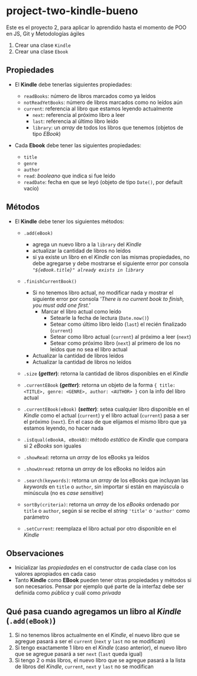 # project-two-kindle-bueno

Este es el proyecto 2, para aplicar lo aprendido hasta el momento de POO en JS, Git y Metodologías ágiles 

1. Crear una clase `Kindle`
2. Crear una clase `Ebook`

## Propiedades

- El **Kindle** debe tenerlas siguientes propiedades:
  - `readBooks`: número de libros marcados como ya leídos
  - `notReadYetBooks`: número de libros marcados como no leídos aún
  - `current`: referencia al libro que estamos leyendo actualmente
	- `next`: referencia al próximo libro a leer
	- `last`: referencia al último libro leído
	- `library`: un _array_ de todos los libros que tenemos (objetos de tipo _EBook_)
  
- Cada **Ebook** debe tener las siguientes propiedades:
  - `title`
  - `genre`
  - `author`
  - `read`: _booleano_ que indica si fue leído
  - `readDate`: fecha en que se leyó (objeto de tipo `Date()`, por default vacío)

## Métodos

- El **Kindle** debe tener los siguientes métodos:
  - `.add(eBook)`
    - agrega un nuevo libro a la `library` del _Kindle_
    - actualizar la cantidad de libros no leídos
    - si ya existe un libro en el _Kindle_ con las mismas propiedades, no debe agregarse y debe mostrarse el siguiente error por consola _`"${eBook.title}" already exists in library`_
  
  - `.finishCurrentBook()`
    - Si no tenemos libro actual, no modificar nada y mostrar el siguiente error por consola _'There is no current book to finish, you must add one first.'_
	  - Marcar el libro actual como leído
		- Setearle la fecha de lectura (`Date.now()`)
		- Setear como último libro leído (`last`) el recién finalizado (`current`)
		- Setear como libro actual (`current`) al próximo a leer (`next`)
		- Setear como próximo libro (`next`) al primero de los no leídos que no sea el libro actual
    - Actualizar la cantidad de libros leídos
    - Actualizar la cantidad de libros no leídos
  
  - `.size` **(_getter_)**: retorna la cantidad de libros disponibles en el _Kindle_
  
  - `.currentEBook` **(_getter_)**: retorna un objeto de la forma `{ title: <TITLE>, genre: <GENRE>, author: <AUTHOR> }` con la info del libro actual
  
  - `.currentEBook(eBook)` **(_setter_)**: setea cualquier libro disponible en el _Kindle_ como el actual (`current`) y el libro actual (`current`) pasa a ser el próximo (`next`). En el caso de que elijamos el mismo libro que ya estamos leyendo, no hacer nada
  
  - `.isEqual(eBookA, eBookB)`: método _estático_ de _Kindle_ que compara si 2 _eBooks_ son iguales
  
  - `.showRead`: retorna un _array_ de los eBooks ya leídos
  
  
  - `.showUnread`: retorna un _array_ de los eBooks no leídos aún
  
  - `.search(keywords)`: retorna un _array_ de los eBooks que incluyan las _keywords_ en `title` o `author`, sin importar si están en mayúscula o minúscula (no es _case sensitive_)
  
  - `sortBy(criteria)`: retorna un _array_ de los _eBooks_ ordenado por `title` o `author`, según si se recibe el _string_ `'title'` o `'author'` como parámetro
  
  - `.setCurrent`: reemplaza el libro actual por otro disponible en el _Kindle_

## Observaciones

- Inicializar las _propiedades_ en el constructor de cada clase con los valores apropiados en cada caso
- Tanto **Kindle** como **EBook** pueden tener otras propiedades y métodos si son necesarios. Pensar por ejemplo qué parte de la interfaz debe ser definida como _pública_ y cuál como _privada_

## Qué pasa cuando agregamos un libro al _Kindle_ (`.add(eBook)`)

1. Si no tenemos libros actualmente en el _Kindle_, el nuevo libro que se agregue pasará a ser el `current` (`next` y `last` no se modifican)
2. Si tengo exactamente 1 libro en el _Kindle_ (caso anterior), el nuevo libro que se agregue pasará a ser `next` (`last` queda igual)
3. Si tengo 2 o más libros, el nuevo libro que se agregue pasará a la lista de libros del _Kindle_, `current`, `next` y `last` no se modifican
